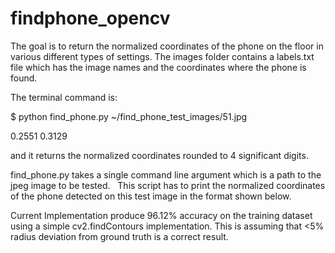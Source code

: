 # findphone_opencv

The goal is to return the normalized coordinates of the phone on the floor in various different types of settings. The images folder contains a labels.txt file which has the image names and the coordinates where the phone is found. 

The terminal command is:

$ python find_phone.py ~/find_phone_test_images/51.jpg 

0.2551 0.3129

and it returns the normalized coordinates rounded to 4 significant digits. 

find_phone.py  takes a single command line argument which is a path to the jpeg image to be tested. ​ ​ This script has to print the normalized
coordinates of the phone detected on this test image in the format shown below.

Current Implementation produce 96.12% accuracy on the training dataset using a simple cv2.findContours implementation. This is assuming that <5% radius deviation from ground truth is a correct result.
